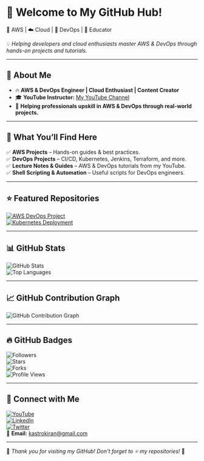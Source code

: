 # 👋 Welcome to My GitHub Hub!  
🚀 AWS | ☁️ Cloud | 🔧 DevOps | 🎥 Educator  

💡 *Helping developers and cloud enthusiasts master AWS & DevOps through hands-on projects and tutorials.*  

---

## 🚀 About Me  
- 🔥 **AWS & DevOps Engineer | Cloud Enthusiast | Content Creator**  
- 🎓 **YouTube Instructor:** [My YouTube Channel](https://www.youtube.com/@yourchannel)  
- 💼 **Helping professionals upskill in AWS & DevOps through real-world projects.**  

---

## 📌 What You’ll Find Here  
✅ **AWS Projects** – Hands-on guides & best practices.  
✅ **DevOps Projects** – CI/CD, Kubernetes, Jenkins, Terraform, and more.  
✅ **Lecture Notes & Guides** – AWS & DevOps tutorials from my YouTube.  
✅ **Shell Scripting & Automation** – Useful scripts for DevOps engineers.  

---

## ⭐ Featured Repositories  

[![AWS DevOps Project](https://github-readme-stats.vercel.app/api/pin/?username=KastroVKiran&repo=aws-devops-project&theme=dark)](https://github.com/KastroVKiran/aws-devops-project)  
[![Kubernetes Deployment](https://github-readme-stats.vercel.app/api/pin/?username=KastroVKiran&repo=kubernetes-deployment&theme=dark)](https://github.com/KastroVKiran/kubernetes-deployment)  

---

## 📊 GitHub Stats  

![GitHub Stats](https://github-readme-stats.vercel.app/api?username=KastroVKiran&show_icons=true&theme=radical)  
![Top Languages](https://github-readme-stats.vercel.app/api/top-langs/?username=KastroVKiran&layout=compact&theme=radical)  

---

## 📈 GitHub Contribution Graph  

![GitHub Contribution Graph](https://github-readme-activity-graph.vercel.app/graph?username=KastroVKiran&theme=react)  

---

## 🔥 GitHub Badges  

![Followers](https://img.shields.io/github/followers/KastroVKiran?style=social)  
![Stars](https://img.shields.io/github/stars/KastroVKiran?style=social)  
![Forks](https://img.shields.io/github/forks/KastroVKiran?style=social)  
![Profile Views](https://komarev.com/ghpvc/?username=KastroVKiran&color=brightgreen)  

---

## 🔗 Connect with Me  

[![YouTube](https://img.shields.io/badge/YouTube-Subscribe-red?logo=youtube)](https://www.youtube.com/@yourchannel)  
[![LinkedIn](https://img.shields.io/badge/LinkedIn-Connect-blue?logo=linkedin)](https://www.linkedin.com/in/yourprofile/)  
[![Twitter](https://img.shields.io/badge/Twitter-Follow-blue?logo=twitter)](https://twitter.com/yourprofile)  
📧 **Email:** kastrokiran@gmail.com  

---

🎉 *Thank you for visiting my GitHub! Don't forget to ⭐ my repositories!* 🚀  
